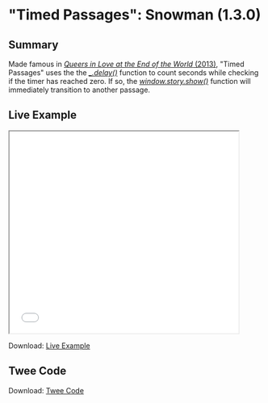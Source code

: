 # "Timed Passages": Snowman (1.3.0)

## Summary

Made famous in [*Queers in Love at the End of the World* (2013)](http://auntiepixelante.com/endoftheworld/), "Timed Passages" uses the the [*_.delay()*](http://underscorejs.org/#delay) function to count seconds while checking if the timer has reached zero. If so, the [*window.story.show()*](https://twinery.org/wiki/snowman:window-story:show) function will immediately transition to another passage.

## Live Example

<section>
<iframe src="snowman_timedpassages_example.html" height=400 width=90%></iframe>


Download: <a href="snowman_timedpassages_example.html" target="_blank">Live Example</a>
</section>

## Twee Code

Download: <a href="snowman_timedpassages_twee.txt" target="_blank">Twee Code</a>
